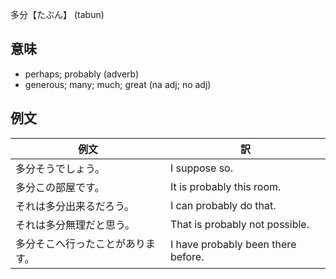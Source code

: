 多分【たぶん】 (tabun)

## 意味

+ perhaps; probably (adverb)
+ generous; many; much; great (na adj; no adj)

## 例文

|例文|訳|
| --- | --- |
|多分そうでしょう。|I suppose so.|
|多分この部屋です。|It is probably this room.|
|それは多分出来るだろう。|I can probably do that.|
|それは多分無理だと思う。|That is probably not possible.|
|多分そこへ行ったことがあります。|I have probably been there before.|